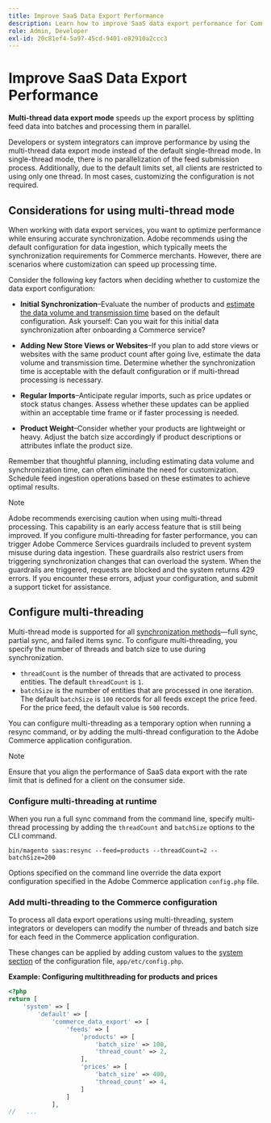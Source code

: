```yaml
---
title: Improve SaaS Data Export Performance
description: Learn how to improve SaaS data export performance for Commerce Services by using multi-thread data export mode.
role: Admin, Developer
exl-id: 20c81ef4-5a97-45cd-9401-e82910a2ccc3
---
```

# Improve SaaS Data Export Performance

**Multi-thread data export mode** speeds up the export process by splitting feed data into batches and processing them in parallel.

Developers or system integrators can improve performance by using the multi-thread data export mode instead of the default single-thread mode. In single-thread mode, there is no parallelization of the feed submission process. Additionally, due to the default limits set, all clients are restricted to using only one thread. In most cases, customizing the configuration is not required.

## Considerations for using multi-thread mode

When working with data export services, you want to optimize performance while ensuring accurate synchronization.
Adobe recommends using the default configuration for data ingestion, which typically meets the synchronization requirements for Commerce merchants. However, there are scenarios where customization can speed up processing time.

Consider the following key factors when deciding whether to customize the data export configuration:

- **Initial Synchronization**–Evaluate the number of products and [estimate the data volume and transmission time](estimate-data-volume-sync-time.md) based on the default configuration. Ask yourself: Can you wait for this initial data synchronization after onboarding a Commerce service?

- **Adding New Store Views or Websites**–If you plan to add store views or websites with the same product count after going live, estimate the data volume and transmission time. Determine whether the synchronization time is acceptable with the default configuration or if multi-thread processing is necessary.

- **Regular Imports**–Anticipate regular imports, such as price updates or stock status changes. Assess whether these updates can be applied within an acceptable time frame or if faster processing is needed.

- **Product Weight**–Consider whether your products are lightweight or heavy. Adjust the batch size accordingly if product descriptions or attributes inflate the product size.

Remember that thoughtful planning, including estimating data volume and synchronization time, can often eliminate the need for customization. Schedule feed ingestion operations based on these estimates to achieve optimal results.

>[!NOTE]
>
>Adobe recommends exercising caution when using multi-thread processing. This capability is an early access feature that is still being improved. If you configure multi-threading for faster performance, you can trigger Adobe Commerce Services guardrails included to prevent system misuse during data ingestion. These guardrails also restrict users from triggering synchronization changes that can overload the system. When the guardrails are triggered, requests are blocked and the system returns 429 errors. If you encounter these errors, adjust your configuration, and submit a support ticket for assistance.

## Configure multi-threading

Multi-thread mode is supported for all [synchronization methods](data-synchronization.md#synchronization-process)—full sync, partial sync, and failed items sync. To configure multi-threading, you specify the number of threads and batch size to use during synchronization.

- `threadCount` is the number of threads that are activated to process entities. The default `threadCount` is `1`.
- `batchSize` is the number of entities that are processed in one iteration. The default `batchSize` is `100` records for all feeds except the price feed. For the price feed, the default value is `500` records.

You can configure multi-threading as a temporary option when running a resync command, or by adding the multi-thread configuration to the Adobe Commerce application configuration.

>[!NOTE]
>
>Ensure that you align the performance of SaaS data export with the rate limit that is defined for a client on the consumer side.

### Configure multi-threading at runtime

When you run a full sync command from the command line, specify multi-thread processing by adding the `threadCount` and `batchSize` options to the CLI command.

```
bin/magento saas:resync --feed=products --threadCount=2 --batchSize=200
```

Options specified on the command line override the data export configuration specified in the Adobe Commerce application `config.php` file.

### Add multi-threading to the Commerce configuration

To process all data export operations using multi-threading, system integrators or developers can modify the number of threads and batch size for each feed in the Commerce application configuration.

These changes can be applied by adding custom values to the [system section](https://experienceleague.adobe.com/en/docs/commerce-operations/configuration-guide/files/config-reference-configphp#system) of the configuration file, `app/etc/config.php`.

**Example: Configuring multithreading for products and prices**

```php
<?php
return [
    'system' => [
        'default' => [
            'commerce_data_export' => [
                'feeds' => [
                    'products' => [
                        'batch_size' => 100,
                        'thread_count' => 2,
                    ],
                    'prices' => [
                        'batch_size' => 400,
                        'thread_count' => 4,
                    ]
                ]
            ],
//   ...
```
